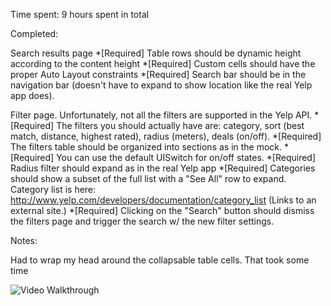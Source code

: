 Time spent: 9 hours spent in total

Completed:

Search results page
*[Required] Table rows should be dynamic height according to the content height
*[Required] Custom cells should have the proper Auto Layout constraints
*[Required] Search bar should be in the navigation bar (doesn't have to expand to show location like the real Yelp app does).

Filter page. Unfortunately, not all the filters are supported in the Yelp API.
*[Required] The filters you should actually have are: category, sort (best match, distance, highest rated), radius (meters), deals (on/off).
*[Required] The filters table should be organized into sections as in the mock.
*[Required] You can use the default UISwitch for on/off states.
*[Required] Radius filter should expand as in the real Yelp app
*[Required] Categories should show a subset of the full list with a "See All" row to expand. Category list is here: http://www.yelp.com/developers/documentation/category_list (Links to an external site.)
*[Required] Clicking on the "Search" button should dismiss the filters page and trigger the search w/ the new filter settings.

Notes:

Had to wrap my head around the collapsable table cells. That took some time

![Video Walkthrough](yelpDemo.gif)


